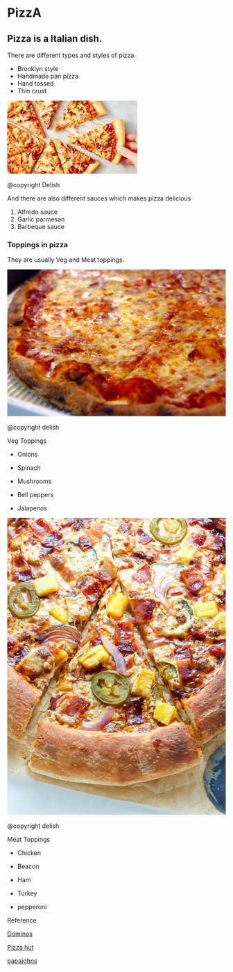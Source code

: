 # PizzA
## Pizza is a Italian dish. 
There are different types and styles of pizza.
- Brooklyn style
- Handmade pan pizza
- Hand tossed 
- Thin crust



![](pizza.jpg)

@copyright Delish

And there are also different sauces which makes pizza delicious
1. Alfredo sauce
2. Garlic parmesan
3. Barbeque sauce 

### Toppings in pizza 

They are usually Veg and Meat toppings. 


![](NYPizzaPie.jpg)

@copyright delish

 Veg Toppings                       

* Onions                              

* Spinach                             

* Mushrooms                           

* Bell peppers                        

* Jalapenos

![](non_veg.jpg)

@copyright delish

Meat Toppings

* Chicken

* Beacon

* Ham

* Turkey

* pepperoni


Reference 

[Dominos](https://www.dominos.com/en/)

[Pizza hut](https://www.pizzahut.com/index.php?menu=pizza#/menu/pizza)

[papajohns](https://www.papajohns.com/order/menu)
